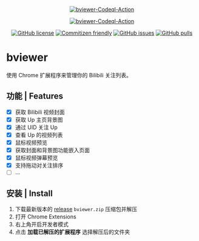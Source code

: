 <p align="center">
<a href="https://github.com/Lmmmmmm-bb/bviewer"><img alt="bviewer-Codeql-Action" src="https://socialify.git.ci/Lmmmmmm-bb/bviewer/image?description=1&theme=Light"></a>
</p>

<p align="center">
<a href="https://github.com/Lmmmmmm-bb/bviewer/actions/workflows/codeql-analysis.yml"><img alt="bviewer-Codeql-Action" src="https://github.com/Lmmmmmm-bb/bviewer/actions/workflows/codeql-analysis.yml/badge.svg"></a>
</p>

<p align="center">
<a href="https://github.com/Lmmmmmm-bb/bviewer/blob/main/LICENSE"><img alt="GitHub license" src="https://img.shields.io/github/license/Lmmmmmm-bb/bviewer"></a>
<a href="http://commitizen.github.io/cz-cli/"><img alt="Commitizen friendly" src="https://img.shields.io/badge/commitizen-friendly-brightgreen.svg"></a>
<a href="https://github.com/Lmmmmmm-bb/bviewer/issues"><img alt="GitHub issues" src="https://img.shields.io/github/issues/Lmmmmmm-bb/bviewer"></a>
<a href="https://github.com/Lmmmmmm-bb/bviewer/pulls"><img alt="GitHub pulls" src="https://img.shields.io/badge/PR-Welcome-%2345A2FF"></a>
</p>

# bviewer

使用 Chrome 扩展程序来管理你的 Bilibili 关注列表。

## 功能 | Features

- [x] 获取 Bilibili 视频封面
- [x] 获取 Up 主页背景图
- [x] 通过 UID 关注 Up
- [x] 查看 Up 的视频列表
- [x] 鼠标视频预览
- [x] 获取封面和背景图功能嵌入页面
- [x] 鼠标视频弹幕预览
- [x] 支持拖动对关注排序
- [ ] ...

## 安装 | Install

1. 下载最新版本的 [release](https://github.com/Lmmmmmm-bb/bviewer/releases) `bviewer.zip` 压缩包并解压
2. 打开 Chrome Extensions
3. 右上角开启开发者模式
4. 点击 **加载已解压的扩展程序** 选择解压后的文件夹

